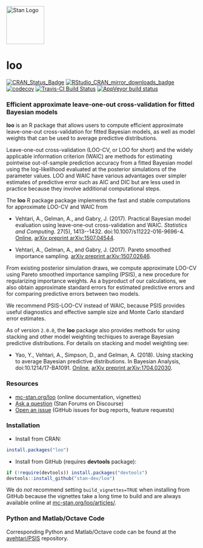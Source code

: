 [<img src="https://raw.githubusercontent.com/stan-dev/logos/master/logo_tm.png" width=100 alt="Stan Logo"/>](https://mc-stan.org)

# loo

<!-- badges: start -->
[![CRAN_Status_Badge](https://www.r-pkg.org/badges/version/loo?color=blue)](https://cran.r-project.org/web/packages/loo)
[![RStudio_CRAN_mirror_downloads_badge](https://cranlogs.r-pkg.org/badges/loo?color=blue)](https://cran.r-project.org/web/packages/loo)
[![codecov](https://codecov.io/gh/stan-dev/loo/branch/master/graph/badge.svg)](https://codecov.io/github/stan-dev/loo?branch=master)
[![Travis-CI Build Status](https://travis-ci.org/stan-dev/loo.svg?branch=master)](https://travis-ci.org/stan-dev/loo)
[![AppVeyor build status](https://ci.appveyor.com/api/projects/status/github/stan-dev/loo?branch=master&svg=true)](https://ci.appveyor.com/project/stan-dev/loo)
<!-- badges: end -->

### Efficient approximate leave-one-out cross-validation for fitted Bayesian models

__loo__ is an R package that allows users to compute efficient approximate
leave-one-out cross-validation for fitted Bayesian models, as well as model
weights that can be used to average predictive distributions.

Leave-one-out cross-validation (LOO-CV, or LOO for short) and the widely
applicable information criterion (WAIC) are methods for estimating pointwise
out-of-sample prediction accuracy from a fitted Bayesian model using the
log-likelihood evaluated at the posterior simulations of the parameter values.
LOO and WAIC have various advantages over simpler estimates of predictive error
such as AIC and DIC but are less used in practice because they involve
additional computational steps.

The __loo__ R package package implements the fast and stable computations 
for approximate LOO-CV and WAIC from

* Vehtari, A., Gelman, A., and Gabry, J. (2017). Practical Bayesian model 
evaluation using leave-one-out cross-validation and WAIC. 
_Statistics and Computing_. 27(5), 1413--1432. 
doi:10.1007/s11222-016-9696-4. [Online](https://link.springer.com/article/10.1007/s11222-016-9696-4), 
[arXiv preprint arXiv:1507.04544](https://arxiv.org/abs/1507.04544).

* Vehtari, A., Gelman, A., and Gabry, J. (2017). Pareto smoothed importance sampling. 
[arXiv preprint arXiv:1507.02646](https://arxiv.org/abs/1507.02646).

From existing posterior simulation draws, we compute approximate LOO-CV using
Pareto smoothed importance sampling (PSIS), a new procedure for regularizing
importance weights. As a byproduct of our calculations, we also obtain
approximate standard errors for estimated predictive errors and for comparing
predictive errors between two models.

We recommend PSIS-LOO-CV instead of WAIC, because PSIS provides useful
diagnostics and effective sample size and Monte Carlo standard error estimates.

As of version `2.0.0`, the __loo__ package also provides methods for using
stacking and other model weighting techiques to average Bayesian predictive
distributions. For details on stacking and model weighting see:

* Yao, Y., Vehtari, A., Simpson, D., and Gelman, A. (2018). Using
stacking to average Bayesian predictive distributions. In Bayesian
Analysis, doi:10.1214/17-BA1091. 
[Online](https://projecteuclid.org/euclid.ba/1516093227),
[arXiv preprint arXiv:1704.02030](https://arxiv.org/abs/1704.02030).


### Resources

* [mc-stan.org/loo](https://mc-stan.org/loo) (online documentation, vignettes)
* [Ask a question](https://discourse.mc-stan.org) (Stan Forums on Discourse)
* [Open an issue](https://github.com/stan-dev/loo/issues) (GitHub issues for bug reports, feature requests)


### Installation

* Install from CRAN:

```r
install.packages("loo")
```

* Install from GitHub (requires __devtools__ package):

```r
if (!require(devtools)) install.packages("devtools")
devtools::install_github("stan-dev/loo")
```
We do _not_ recommend setting `build_vignettes=TRUE` when installing from GitHub
because the vignettes take a long time to build and are always available
online at [mc-stan.org/loo/articles/](https://mc-stan.org/loo/articles/).

### Python and Matlab/Octave Code
Corresponding Python and Matlab/Octave code can be found at the
[avehtari/PSIS](https://github.com/avehtari/PSIS) repository.


